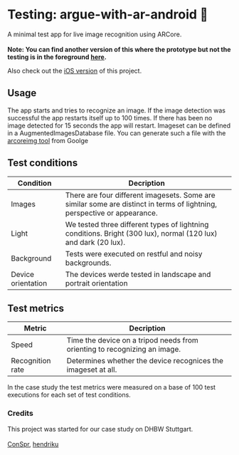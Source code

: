 # Testing: argue-with-ar-android 🍭
A minimal test app for live image recognition using ARCore.
<br /><br />
**Note: You can find another version of this where the prototype but not the testing is in the foreground [here](https://github.com/ConSpr/argue-with-ar-android/).**

Also check out the [iOS version](https://github.com/hendriku/argue-with-ar-ios/tree/testing) of this project.

## Usage
The app starts and tries to recognize an image. If the image detection was successful the app restarts itself up to 100 times. If there has been no image detected for 15 seconds the app will restart. Imageset can be defined in a AugmentedImagesDatabase file. You can generate such a file with the [arcoreimg tool](https://developers.google.com/ar/develop/c/augmented-images/arcoreimg) from Goolge

## Test conditions

|Condition|Decription|
|------|----------|
|Images|There are four different imagesets. Some are similar some are distinct in terms of lightning, perspective or appearance.|
|Light|We tested three different types of lightning conditions. Bright (300 lux), normal (120 lux) and dark (20 lux).|
|Background|Tests were executed on restful and noisy backgrounds.|
|Device orientation|The devices werde tested in landscape and portrait orientation|

## Test metrics
|Metric|Decription|
|------|----------|
|Speed|Time the device on a tripod needs from orienting to recognizing an image.|
|Recognition rate|Determines whether the device recognices the imageset at all.|

In the case study the test metrics were measured on a base of 100 test executions for each set of test conditions.

### Credits
This project was started for our case study on DHBW Stuttgart.<br /><br />
[ConSpr](https://github.com/ConSpr),
[hendriku](https://github.com/hendriku)
